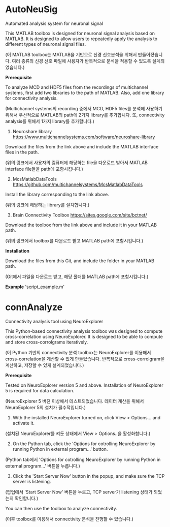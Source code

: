 # AutoNeuSig
Automated analysis system for neuronal signal


This MATLAB toolbox is designed for neuronal signal analysis based on MATLAB.
It is designed to allow users to repeatedly apply the analysis to different types of neuronal signal files.

(이 MATLAB toolbox는 MATLAB을 기반으로 신경 신호분석을 위해서 만들어졌습니다.
여러 종류의 신경 신호 파일에 사용자가 반복적으로 분석을 적용할 수 있도록 설계되었습니다.)



**Prerequisite**

To analyze MCD and HDF5 files from the recordings of multichannel systems, first add two libraries to the path of MATLAB.
Also, add one library for connectivity analysis.

(Multichannel systems의 recording 중에서 MCD, HDF5 files를 분석에 사용하기 위해서 우선적으로 MATLAB의 path에 2가지 library를 추가합니다.
또, connectivity analysis를 위해서 1가지 library를 추가합니다.)


1. Neuroshare library
https://www.multichannelsystems.com/software/neuroshare-library

Download the files from the link above and include the MATLAB interface files in the path.

(위의 링크에서 사용자의 컴퓨터에 해당하는 file을 다운로드 받아서 MATLAB interface file들을 path에 포함시킵니다.)



2. McsMatlabDataTools
https://github.com/multichannelsystems/McsMatlabDataTools

Install the library corresponding to the link above.

(위의 링크에 해당하는 library를 설치합니다.)



3. Brain Connectivity Toolbox
https://sites.google.com/site/bctnet/

Download the toolbox from the link above and include it in your MATLAB path.

(위의 링크에서 toolbox를 다운로드 받고 MATLAB path에 포함시킵니다.)



**Installation**

Download the files from this Git, and include the folder in your MATLAB path.

(Git에서 파일을 다운로드 받고, 해당 폴더를 MATLAB path에 포함시킵니다.)



**Example**
'script_example.m'



# connAnalyze
Connectivity analysis tool using NeuroExplorer

This Python-based connectivity analysis toolbox was designed to compute cross-correlation using NeuroExplorer.
It is designed to be able to compute and store cross-corrolgrams iteratively.

(이 Python 기반의 connectivity 분석 toolbox는 NeuroExplorer를 이용해서 cross-correlation을 계산할 수 있게 만들었습니다.
반복적으로 cross-corrolgram을 계산하고, 저장할 수 있게 설계되었습니다.)

**Prerequisite**

Tested on NeuroExplorer version 5 and above.
Installation of NeuroExplorer 5 is required for data calculation.

(NeuroExplorer 5 버젼 이상에서 테스트되었습니다.
데이터 계산을 위해서 NeuroExplorer 5의 설치가 필수적입니다.)

1. With the installed NeuroExplorer turned on, click View > Options... and activate it.

(설치된 NeuroExplorer를 켜둔 상태에서 View > Options..을 활성화합니다.)

2. On the Python tab, click the 'Options for cotrolling NeuroExplorer by running Python in external program...' button.

(Python tab에서 'Options for cotrolling NeuroExplorer by running Python in external program...' 버튼을 누릅니다.)
  
3. Click the 'Start Server Now' button in the popup, and make sure the TCP server is listening.

(팝업에서 'Start Server Now' 버튼을 누르고, TCP server가 listening 상태가 되었는지 확인합니다.)

You can then use the toolbox to analyze connectivity.

(이후 toolbox를 이용해서 connectivity 분석을 진행할 수 있습니다.)
